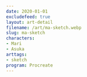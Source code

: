 ```yaml
---
date: 2020-01-01
excludefeed: true
layout: art-detail
filename: /art/ma-sketch.webp
slug: ma-sketch
characters:
- Mari
- Asuka
arttags:
- sketch
program: Procreate
---
```

